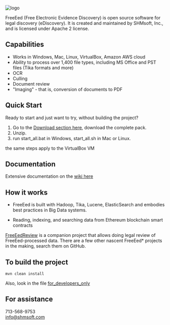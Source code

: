 ![logo](http://shmsoft.com/images/shmsoft.png)

FreeEed (Free Electronic Evidence Discovery) is open source software for legal discovery (eDiscovery). It is created and maintained by SHMsoft, Inc., and is licensed under Apache 2 license.

## Capabilities

* Works in Windows, Mac, Linux, VirtualBox, Amazon AWS cloud
* Ability to process over 1,400 file types, including MS Office and PST files (Tika formats and more)
* OCR
* Culling
* Document review
* "Imaging" - that is, conversion of documents to PDF

## Quick Start

Ready to start and just want to try, without building the project?

1. Go to the [Download section here](http://freeeed.org/index.php/download), download the complete pack.
2. Unzip.
3. run start_all.bat in Windows, start_all.sh in Mac or Linux.

the same steps apply to the VirtualBox VM

## Documentation

Extensive documentation on the [wiki here](https://github.com/markkerzner/FreeEed/wiki)

## How it works

* FreeEed is built with Hadoop, Tika, Lucene, ElasticSearch and embodies best practices in Big Data systems.

* Reading, indexing, and searching data from Ethereum blockchain smart contracts

[FreeEedReview](https://github.com/shmsoft/FreeEedUI) is a companion project that allows doing legal review of FreeEed-processed data. There are a few other nascent FreeEed* projects in the making, search them on GitHub.

## To build the project

    mvn clean install

Also, look in the file [for_developers_only](https://github.com/markkerzner/FreeEed/blob/master/freeeed-processing/for_developers_only)

## For assistance

713-568-9753  
info@shmsoft.com
